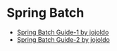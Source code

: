 # Spring Batch

- [Spring Batch Guide-1 by jojoldo](https://jojoldu.tistory.com/324)
- [Spring Batch Guide-2 by jojoldo](https://jojoldu.tistory.com/325)
